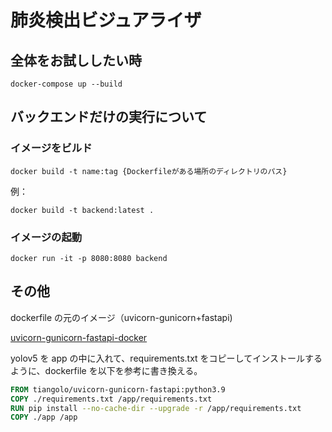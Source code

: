 # 肺炎検出ビジュアライザ

## 全体をお試ししたい時

```
docker-compose up --build
```

## バックエンドだけの実行について

### イメージをビルド

```
docker build -t name:tag {Dockerfileがある場所のディレクトリのパス}
```

例：

```
docker build -t backend:latest .
```

### イメージの起動

```
docker run -it -p 8080:8080 backend
```

## その他

dockerfile の元のイメージ（uvicorn-gunicorn+fastapi)

[uvicorn-gunicorn-fastapi-docker](https://github.com/tiangolo/uvicorn-gunicorn-fastapi-docker)

yolov5 を app の中に入れて、requirements.txt をコピーしてインストールするように、dockerfile を以下を参考に書き換える。

```Dockerfile
FROM tiangolo/uvicorn-gunicorn-fastapi:python3.9
COPY ./requirements.txt /app/requirements.txt
RUN pip install --no-cache-dir --upgrade -r /app/requirements.txt
COPY ./app /app
```
